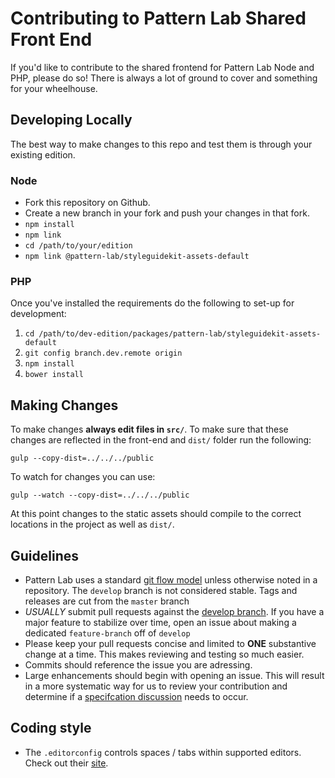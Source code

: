 # Contributing to Pattern Lab Shared Front End
If you'd like to contribute to the shared frontend for Pattern Lab Node and PHP, please do so! There is always a lot of ground to cover and something for your wheelhouse.

## Developing Locally

The best way to make changes to this repo and test them is through your existing edition.

### Node

* Fork this repository on Github.
* Create a new branch in your fork and push your changes in that fork.
* `npm install`
* `npm link`
* `cd /path/to/your/edition`
* `npm link @pattern-lab/styleguidekit-assets-default`

### PHP 

Once you've installed the requirements do the following to set-up for development:

1. `cd /path/to/dev-edition/packages/pattern-lab/styleguidekit-assets-default`
2. `git config branch.dev.remote origin`
3. `npm install`
4. `bower install`

## Making Changes

To make changes **always edit files in `src/`**. To make sure that these changes are reflected in the front-end and `dist/` folder run the following:

    gulp --copy-dist=../../../public

To watch for changes you can use:

    gulp --watch --copy-dist=../../../public

At this point changes to the static assets should compile to the correct locations in the project as well as `dist/`.

## Guidelines

* Pattern Lab uses a standard [git flow model](http://nvie.com/posts/a-successful-git-branching-model/) unless otherwise noted in a repository. The `develop` branch is not considered stable. Tags and releases are cut from the `master` branch
* _USUALLY_ submit pull requests against the [develop branch](https://github.com/pattern-lab/styleguidekit-assets-default/tree/dev). If you have a major feature to stabilize over time, open an issue about making a dedicated `feature-branch` off of `develop`
* Please keep your pull requests concise and limited to **ONE** substantive change at a time. This makes reviewing and testing so much easier.
* Commits should reference the issue you are adressing.
* Large enhancements should begin with opening an issue. This will result in a more systematic way for us to review your contribution and determine if a [specifcation discussion](https://github.com/pattern-lab/the-spec/issues) needs to occur.

## Coding style

* The `.editorconfig` controls spaces / tabs within supported editors. Check out their [site](http://editorconfig.org/).

